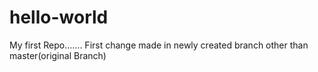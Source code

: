 # hello-world
My first Repo.......
First change made in newly created branch other than master(original Branch)
